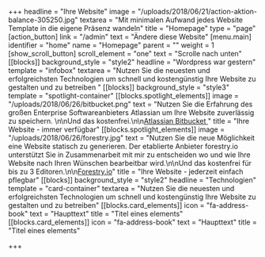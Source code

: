 +++
headline = "Ihre Website"
image = "/uploads/2018/06/21/action-aktion-balance-305250.jpg"
textarea = "Mit minimalen Aufwand jedes Website Template in die eigene Präsenz wandeln"
title = "Homepage"
type = "page"
[action_button]
link = "/admin"
text = "Ändere diese Website"
[menu.main]
identifier = "home"
name = "Homepage"
parent = ""
weight = 1
[show_scroll_button]
scroll_element = "one"
text = "Scrolle nach unten"
[[blocks]]
background_style = "style2"
headline = "Wordpress war gestern"
template = "infobox"
textarea = "Nutzen Sie die neuesten und erfolgreichsten Technologien um schnell und kostengünstig Ihre Website zu gestalten und zu betreiben  "
[[blocks]]
background_style = "style3"
template = "spotlight-container"
[[blocks.spotlight_elements]]
image = "/uploads/2018/06/26/bitbucket.png"
text = "Nutzen Sie die Erfahrung des großen Enterprise Softwareanbieters Atlassian um Ihre Website zuverlässig zu speichern.  \n\nUnd das kostenfrei.\n\n[Atlassian Bitbucket ](https://bitbucket.org/product/pricing?tab=cloud)"
title = "Ihre Website - immer verfügbar"
[[blocks.spotlight_elements]]
image = "/uploads/2018/06/26/forestry.jpg"
text = "Nutzen Sie die neue Möglichkeit eine Website statisch zu generieren. Der etablierte Anbieter forestry.io unterstützt Sie in Zusammenarbeit mit mir zu entscheiden wo und wie Ihre Website nach Ihren Wünschen bearbeitbar wird.\n\nUnd das kostenfrei für bis zu 3 Editoren.\n\n[Forestry.io](https://forestry.io/pricing/)"
title = "Ihre Website - jederzeit einfach pflegbar"
[[blocks]]
background_style = "style2"
headline = "Technologien"
template = "card-container"
textarea = "Nutzen Sie die neuesten und erfolgreichsten Technologien um schnell und kostengünstig Ihre Website zu gestalten und zu betreiben"
[[blocks.card_elements]]
icon = "fa-address-book"
text = "Haupttext"
title = "Titel eines elements"
[[blocks.card_elements]]
icon = "fa-address-book"
text = "Haupttext"
title = "Titel eines elements"

+++
